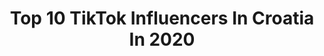 ---
title: Top 10 TikTok Influencers In Croatia In 2020
description: >-
  Find top TikTok influencers in Croatia in 2020. Most popular hashtags: #fyp #foryoupage #foryou.
platform: TikTok
hits: 149
text_top: Discover the most popular TikTok profiles on inBeat.
text_bottom: inBeat holds 149 TikTok influencers like this in Croatia for you to connect with.
profiles:
  - username: "familymalfoy"
    fullname: >-
      𝘿𝙧𝙖𝙘𝙤• { 19.9k! }
    bio: >-
      𝚝𝚘𝚖/𝚍𝚛𝚊𝚌𝚘꒱✨ • 𝙝𝙤𝙜𝙬𝙖𝙧𝙩𝙨 𝙞𝙨 𝙢𝙮 𝙝𝙤𝙢𝙚꒱🏰 • sytherin꒱🐍
    location: "Croatia"
    followers: 19900
    engagement: 3710
    commentsToLikes: 0.154552
    id: ckcioymk2w1qi0j23tylez2zd
    verified: false
    hashtags: "#foryou, #fy, #draco, #foodwehate"
  - username: "notanna._"
    fullname: >-
      4.k__________🚗_3.k
    bio: >-
      ✨nez sta da mi bude bio✨ e daa snep: not.anna11
    location: "Croatia"
    followers: 3329
    engagement: 2774
    commentsToLikes: 0.286143
    id: ckae3o1j1yll10i78mjgj75x1
    verified: false
    hashtags: ""
  - username: "its.becky1"
    fullname: >-
      FOLLOWING TOO FAST
    bio: >-
      IM BACK! HIII♡ ♡f4f♡ Goal:10.7k followers Mia here🖤
    location: "Croatia"
    followers: 10600
    engagement: 2588
    commentsToLikes: 0.071849
    id: ckb979o1fpswx0j23rdbz9qbz
    verified: false
    hashtags: "#10kfollowers, #fyp, #9k, #blacklivesmatter"
  - username: "mikomikic5"
    fullname: >-
      Pogodikosam
    bio: >-
      Na 10.000 pratioca pokazuje lice
    location: "Croatia"
    followers: 8556
    engagement: 1881
    commentsToLikes: 0.103161
    id: ckbeu4esld9bt0j23ztcrfhh5
    verified: false
    hashtags: "#fyp, #balkantiktok, #notfyp, #duet"
  - username: "evozmaj"
    fullname: >-
      💕🍭
    bio: >-
      💕Ellu💅🏼 🥵Bedzavin na aparatima🥵 Its the✨gaser✨ for me🧚🏻‍♀️ 💗•24.7k•🍭
    location: "Croatia"
    followers: 24700
    engagement: 1828
    commentsToLikes: 0.119119
    id: ckae6ic6hcaz50i78hspzhnym
    verified: false
    hashtags: "#fyp, #zmaji, #foodwehate"
  - username: "heloouu_u12"
    fullname: >-
      hi
    bio: >-
      
    location: "Croatia"
    followers: 3119
    engagement: 1824
    commentsToLikes: 0.088242
    id: ck9m52ua7ksoq0j781scvtryd
    verified: false
    hashtags: "#blooper, #haikyuu, #anime, #webm"
  - username: "emmakrusec"
    fullname: >-
      emma🖇
    bio: >-
      sc: emmakrusec ✨🦋
    location: "Croatia"
    followers: 19300
    engagement: 1673
    commentsToLikes: 0.068068
    id: ckcdi5pje84gf0j23etjce8ho
    verified: false
    hashtags: "#foryou, #foryoupage, #fyp, #greenscreen"
  - username: "lamon.leonardo"
    fullname: >-
      Leonardo Lamon
    bio: >-
      reši
    location: "Croatia"
    followers: 342300
    engagement: 1711
    commentsToLikes: 0.041426
    id: ck81q03wzevj60j78ol5h95m5
    verified: false
    hashtags: ""
  - username: "ivaanaaax"
    fullname: >-
      🐝ivana🐝
    bio: >-
      •hiii•🛹 •12•🐍 •Croatia•🇭🇷 •ly all•🧡
    location: "Croatia"
    followers: 1912
    engagement: 2077
    commentsToLikes: 0.043424
    id: ckacrg0xv5d7b0i780w3lod9n
    verified: false
    hashtags: "#foryou, #fyp, #foryoupage, #myall"
  - username: "tiktokbalkan.pro"
    fullname: >-
      TikTokBalkan
    bio: >-
      😍 Vaši najdraži TikTokeri 😍 ❤️ Pratimo vaše duete ❤️ 📸 Pogledaj naš Insta 📸
    location: "Croatia"
    followers: 112800
    engagement: 2023
    commentsToLikes: 0.039929
    id: ck9f2n91ndx1b0j78i8esdskl
    verified: false
    hashtags: "#lalicmilos, #foryoupage, #balkan, #eldin"
---